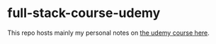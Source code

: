 # full-stack-course-udemy
This repo hosts mainly my personal notes on [the udemy course here](https://www.udemy.com/share/101qIy2@FG5KZVpbTVAKdEB7OEhnVA==/).

